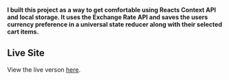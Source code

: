 **I built this project as a way to get comfortable using Reacts Context API and local storage. It uses the Exchange Rate API and saves the users currency preference in a universal state reducer along with their selected cart items.**

## Live Site

View the live verson [here](https://honda-app.netlify.app/).

